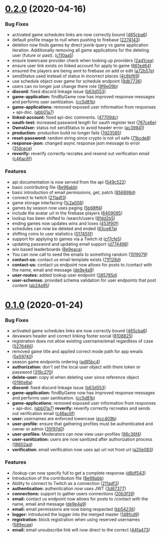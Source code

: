 # [0.2.0](https://github.com/DevWars/devwars-api/compare/3927d1675fa9ff39ce937c15e8b4e7de61f044e7...v0.2.0) (2020-04-16)

### Bug Fixes

-   activated game schedules links are now correctly bound ([465cba6](https://github.com/DevWars/devwars-api/commit/465cba6cc988de6fba12e8fe9380f5ec1cffcf92))
-   default profile image to null when pushing to firebase ([2274143](https://github.com/DevWars/devwars-api/commit/2274143ea2e3b7a9591bd5966b367af5974c125b))
-   deletion now finds games by direct jsonb query vs game application iteration. Additionally removing all game applications for the deleting user (future or past). ([c110aa5](https://github.com/DevWars/devwars-api/commit/c110aa5d9bc60db3c1b1c80af38802d384f21e94))
-   ensure lowercase provider check when looking up providers ([2ad1cea](https://github.com/DevWars/devwars-api/commit/2ad1cea0fa0d42aea1b6c1d2cbb76729cf955028))
-   ensure user link exists on linked account for apply to game ([661ed64](https://github.com/DevWars/devwars-api/commit/661ed6470d0d6746b6ad1a12e4612dedbc1a8bbe))
-   ensured the players are being sent to firebase on add or edit ([a72b57e](https://github.com/DevWars/devwars-api/commit/a72b57ec8b53d51804c5f0653367ae0eeb1a07de))
-   sendStatus used instead of status in incorrect places ([4c6bf69](https://github.com/DevWars/devwars-api/commit/4c6bf6973c630428cccdf641fa35324793ee4433))
-   use schedule object over game for schedule endpoint ([9db7736](https://github.com/DevWars/devwars-api/commit/9db7736e3bde37f9a2f69c6958a30135f42a00de))
-   users can no longer just change there role ([9f6e09b](https://github.com/DevWars/devwars-api/commit/9f6e09b5d0eb035842a68e3988e953761d023cd4))
-   **discord:** fixed discord linkage issue ([b63d553](https://github.com/DevWars/devwars-api/commit/b63d5530a600c1a131fdb976fe45b77a4cffeabc))
-   **game-application:** findByGame now has improved response messages and performs user sanitization. ([cc5d81b](https://github.com/DevWars/devwars-api/commit/cc5d81b72f0c5a8b38aa4707470d56e9ca80b0a1))
-   **game-applications:** removed exposed user information from responses + api-doc. ([abb01a7](https://github.com/DevWars/devwars-api/commit/abb01a7dd0e174def8b9e0d1d0de61e756527db1))
-   **linked-account:** fixed api-doc comments. ([47709dc](https://github.com/DevWars/devwars-api/commit/47709dc6408f9ce6d96aecd87f2afeaa8ab3e9b0))
-   **oauth-test:** increased password length for oauth register test ([767ce6e](https://github.com/DevWars/devwars-api/commit/767ce6edeafdbca4d67ac2f1f5884ccb078268c3))
-   **OwnsUser:** status not sendStatus to avoid header error ([ac39841](https://github.com/DevWars/devwars-api/commit/ac398411bd46aed525b27ab4399fa151ea0a9619))
-   **production:** production build no longer fails ([7d23585](https://github.com/DevWars/devwars-api/commit/7d23585b55e0cb0f539d97b645b88a9531629fb2))
-   **reset-password:** random string since crypto is not url safe ([71bcde8](https://github.com/DevWars/devwars-api/commit/71bcde83e736138eeb2fa0b5433fd9d7319aa073))
-   **response-json:** changed async response json message to error ([31dcece](https://github.com/DevWars/devwars-api/commit/31dcece8da61de10cfd4ca01905d53efbe3b1789))
-   **reverify:** reverify correctly recrates and resend out verification email ([c46ac6f](https://github.com/DevWars/devwars-api/commit/c46ac6ff6c48fc64699b92c16f75bc88f6eecbec))

### Features

-   api documentation is now served from the api ([549c522](https://github.com/DevWars/devwars-api/commit/549c522ac62855c4c1d7e91eb9909035eba4b0c3))
-   basic contributing file ([8e98abb](https://github.com/DevWars/devwars-api/commit/8e98abbe0618d360b059e48201972ee33dbf2a82))
-   basic introduction of email permissions, get, patch ([856898d](https://github.com/DevWars/devwars-api/commit/856898d9c98458baeb3f9a11632f41d2f040408f))
-   connect to twitch ([211adf3](https://github.com/DevWars/devwars-api/commit/211adf37a237eb63f1463be07a0f2e581df5bdaf))
-   game storage interfacing ([1c2a008](https://github.com/DevWars/devwars-api/commit/1c2a008658dae69dae240e73a54019c38f1a4e73))
-   games by season now uses paging ([5b68ff4](https://github.com/DevWars/devwars-api/commit/5b68ff443f2d231e6629cbb4f02ca6d6acf4a77b))
-   include the avatar url in the firebase players ([6409085](https://github.com/DevWars/devwars-api/commit/6409085355c306d82f0a85c691535192d67c624b))
-   lookup has been shifted to /search/users ([6fdd2b5](https://github.com/DevWars/devwars-api/commit/6fdd2b520ca638b85df5f9964a11ce35c36891ce))
-   ending games now updates wins and loses ([453f90f](https://github.com/DevWars/devwars-api/commit/453f90f72469eb454bb66bd406f55f96dd4aab5d))
-   schedules can now be deleted and ended ([63ce87a](https://github.com/DevWars/devwars-api/commit/63ce87a57a294fbc4cfeb9e99eda208f5a94aaaa))
-   shifting coins to user statistics ([017455f](https://github.com/DevWars/devwars-api/commit/017455f906859189d24b7574fc7f116759267b2f))
-   support for applying to games via a Twitch id ([cf7cfe5](https://github.com/DevWars/devwars-api/commit/cf7cfe53d3e7d2f9fc6b1ca5d23700e3139fbca1))
-   updating password and updating email support ([d774498](https://github.com/DevWars/devwars-api/commit/d774498f6286db90de38d10497ad69fb8399e6a3))
-   win based leaderboards ([8e9eaca](https://github.com/DevWars/devwars-api/commit/8e9eaca6c0255198dae6c037693a2b2ea13be94c))
-   You can now call to seed the emails to something random ([15f9079](https://github.com/DevWars/devwars-api/commit/15f907908147f3dcc2633a52d98ac29de8564279))
-   **contact-us:** contact us email template exists ([71f128d](https://github.com/DevWars/devwars-api/commit/71f128d516070808e9374fc02f30adc2639dd887))
-   **contact-us:** contact us endpoint now allows for posts to /contact with the name, email and message ([de9e4a9](https://github.com/DevWars/devwars-api/commit/de9e4a94f91da93290e3b023688b9beb06bcc9e1))
-   **user-routes:** added lookup user endpoint ([385785d](https://github.com/DevWars/devwars-api/commit/385785d805dae03eac7d74f2779d26583fcdd0af))
-   **user-schemas:** provided schema validation for user endpoints that post content ([ab24a95](https://github.com/DevWars/devwars-api/commit/ab24a951bd3aed172e84310ba5362769f04d19e9))

# [0.1.0](https://github.com/devwars/devwars-api/compare/3927d1675fa9ff39ce937c15e8b4e7de61f044e7...v0.1.0) (2020-01-24)

### Bug Fixes

-   activated game schedules links are now correctly bound ([465cba6](https://github.com/devwars/devwars-api/commit/465cba6cc988de6fba12e8fe9380f5ec1cffcf92))
-   devawars header and correct linking footer social ([8108825](https://github.com/devwars/devwars-api/commit/81088252113f54b5368f0ec30c07578a43fa10d0))
-   registration does not allow existing username/email regardless of case ([5276466](https://github.com/devwars/devwars-api/commit/52764664f189b3683ab9d3ebb143b5579706c6b7))
-   removed game title and applied correct mode path for app emails ([5e59740](https://github.com/devwars/devwars-api/commit/5e597400a73f6f8b9510c3c19247f37ecf3fd8de))
-   season game endpoints ordering ([ad85bc4](https://github.com/devwars/devwars-api/commit/ad85bc427fd5499857497d51c119d5859ce04ed1))
-   **authorization:** don't set the local user object with there token or password ([319c270](https://github.com/devwars/devwars-api/commit/319c27070649c4789e72b55d9ecf9e0b29f9ef14))
-   **delete-user:** copy id when deleting user since reference object ([0190e6a](https://github.com/devwars/devwars-api/commit/0190e6aaae5fae1af782ebb14f87e1c29c220ee1))
-   **discord:** fixed discord linkage issue ([b63d553](https://github.com/devwars/devwars-api/commit/b63d5530a600c1a131fdb976fe45b77a4cffeabc))
-   **game-application:** findByGame now has improved response messages and performs user sanitisation. ([cc5d81b](https://github.com/devwars/devwars-api/commit/cc5d81b72f0c5a8b38aa4707470d56e9ca80b0a1))
-   **game-applications:** removed exposed user information from responses + api-doc. ([abb01a7](https://github.com/devwars/devwars-api/commit/abb01a7dd0e174def8b9e0d1d0de61e756527db1))
    **reverify:** reverify correctly recreates and sends out verification email ([c46ac6f](https://github.com/devwars/devwars-api/commit/c46ac6ff6c48fc64699b92c16f75bc88f6eecbec))
-   **user:** usernames are enforced lowercase ([ecc409b](https://github.com/devwars/devwars-api/commit/ecc409b16509063655370907fe872ebcb603a728))
-   **user-profile:** ensure that gathering profiles must be authenticated and owner or admin ([35f97d0](https://github.com/devwars/devwars-api/commit/5f97d05a0ba7e0fb48428edf61548728ceca490))
-   **user-profiles:** Moderators can now view user-profiles ([96c36f4](https://github.com/devwars/devwars-api/commit/96c36f43ef2a3bc6257e72881baf946452f9ee6a))
-   **user-sanitization:** users are now sanitized after authorization process ([18602ad](https://github.com/devwars/devwars-api/commit/18602ad09242615045030cfa97154969e60fe729))
-   **verification:** email verification now uses api url not front url ([a20e083](https://github.com/devwars/devwars-api/commit/a20e0834d5c8f7347f7064228e746a75e93b0dbb))

### Features

-   /lookup can now specify full to get a complete response ([d8df543](https://github.com/devwars/devwars-api/commit/d8df54301fa4945dc7106d15a045feddd4e84a5c))
-   Introduction of the contribution file ([8e98abb](https://github.com/devwars/devwars-api/commit/8e98abbe0618d360b059e48201972ee33dbf2a82))
-   Ability to connect to Twitch as a connection ([211adf3](https://github.com/devwars/devwars-api/commit/211adf37a237eb63f1463be07a0f2e581df5bdaf))
-   **authentication:** authentication now uses JWT ([3d67377](https://github.com/devwars/devwars-api/commit/3d67377db2db666371b9212de1b7ee637db8fd0f))
-   **connections:** support to gather users connections ([20b3f39](https://github.com/devwars/devwars-api/commit/20b3f3972cdcf04f133d62a765dc82826fcf7fa6))
-   **email:** contact us endpoint now allows for posts to /contact with the name, email and message ([de9e4a9](https://github.com/devwars/devwars-api/commit/de9e4a94f91da93290e3b023688b9beb06bcc9e1))
-   **email:** email permissions are now being respected ([bb54236](https://github.com/devwars/devwars-api/commit/bb542361022d194e70331c8af796ebb896b050ab))
-   **logger:** introduced the logger into the merged master ([148fcd9](https://github.com/devwars/devwars-api/commit/148fcd9c03d01d76ee78417e81291592b2932a50))
-   **registration:** block registration when using reserved usernames ([589ecae](https://github.com/devwars/devwars-api/commit/589ecae6cbbdbc7da2c81d86ba2c9abfb04d04a8))
-   **email:** email unsubscribe link will now direct to the correct ([44fa473](https://github.com/devwars/devwars-api/commit/44fa47373552f0af6132b5a7a343ad590e5184ed))
